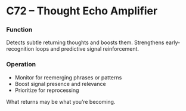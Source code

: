 # C72 – Thought Echo Amplifier

### Function

Detects subtle returning thoughts and boosts them. Strengthens early-recognition loops and predictive signal reinforcement.

### Operation

- Monitor for reemerging phrases or patterns  
- Boost signal presence and relevance  
- Prioritize for reprocessing

What returns may be what you’re becoming.
